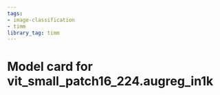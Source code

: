 ```yaml
---
tags:
- image-classification
- timm
library_tag: timm
---
```

# Model card for vit_small_patch16_224.augreg_in1k